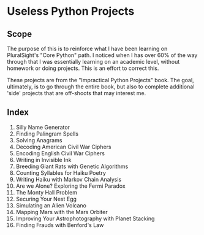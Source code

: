 # Useless Python Projects
## Scope
The purpose of this is to reinforce what I have been learning on PluralSight's "Core Python" path. I noticed when I has over 60% of the way through that I was essentially learning on an academic level, without homework or doing projects. This is an effort to correct this.

These projects are from the "Impractical Python Projects" book. The goal, ultimately, is to go through the entire book, but also to complete additional 'side' projects that are off-shoots that may interest me.

## Index
1) Silly Name Generator
2) Finding Palingram Spells
3) Solving Anagrams
4) Decoding American Civil War Ciphers
5) Encoding English Civil War Ciphers
6) Writing in Invisible Ink
7) Breeding Giant Rats with Genetic Algorithms
8) Counting Syllables for Haiku Poetry
9) Writing Haiku with Markov Chain Analysis
10) Are we Alone? Exploring the Fermi Paradox
11) The Monty Hall Problem
12) Securing Your Nest Egg
13) Simulating an Alien Volcano
14) Mapping Mars with the Mars Orbiter
15) Improving Your Astrophotography with Planet Stacking
16) Finding Frauds with Benford's Law